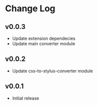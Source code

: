 # Change Log

## v0.0.3
- Update extension dependecies
- Update main converter module
## v0.0.2
- Update css-to-stylus-converter module
## v0.0.1
- Initial release
